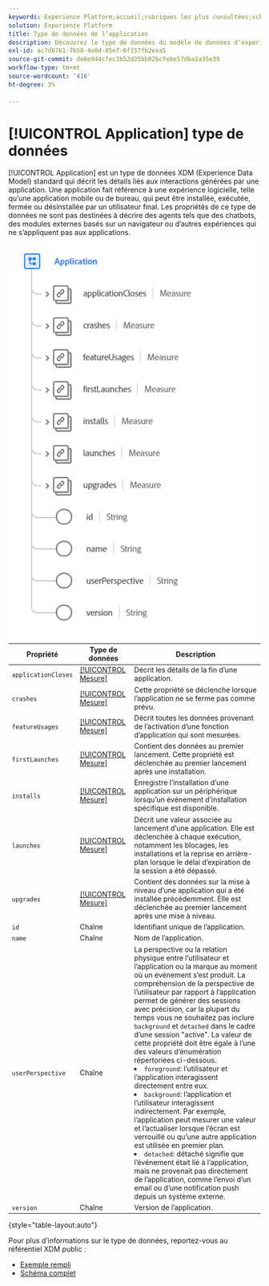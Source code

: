 ```yaml
---
keywords: Experience Platform;accueil;rubriques les plus consultées;schéma;schéma;XDM;champs;schémas;schémas;application;type de données;type de données;type de données
solution: Experience Platform
title: Type de données de l’application
description: Découvrez le type de données du modèle de données d’expérience d’application (XDM).
exl-id: ac7d6761-7b58-4e0d-85e7-6f157fb2eea5
source-git-commit: de8e944cfec3b52d25bb02bcfebe57d6a2a35e39
workflow-type: tm+mt
source-wordcount: '416'
ht-degree: 3%

---
```


# [!UICONTROL Application] type de données

[!UICONTROL Application] est un type de données XDM (Experience Data Model) standard qui décrit les détails liés aux interactions générées par une application. Une application fait référence à une expérience logicielle, telle qu’une application mobile ou de bureau, qui peut être installée, exécutée, fermée ou désinstallée par un utilisateur final. Les propriétés de ce type de données ne sont pas destinées à décrire des agents tels que des chatbots, des modules externes basés sur un navigateur ou d’autres expériences qui ne s’appliquent pas aux applications.

<img src="../images/data-types/application.PNG" width="500" /><br />

| Propriété | Type de données | Description |
| --- | --- | --- |
| `applicationCloses` | [[!UICONTROL Mesure]](./measure.md) | Décrit les détails de la fin d’une application. |
| `crashes` | [[!UICONTROL Mesure]](./measure.md) | Cette propriété se déclenche lorsque l’application ne se ferme pas comme prévu. |
| `featureUsages` | [[!UICONTROL Mesure]](./measure.md) | Décrit toutes les données provenant de l’activation d’une fonction d’application qui sont mesurées. |
| `firstLaunches` | [[!UICONTROL Mesure]](./measure.md) | Contient des données au premier lancement. Cette propriété est déclenchée au premier lancement après une installation. |
| `installs` | [[!UICONTROL Mesure]](./measure.md) | Enregistre l’installation d’une application sur un périphérique lorsqu’un événement d’installation spécifique est disponible. |
| `launches` | [[!UICONTROL Mesure]](./measure.md) | Décrit une valeur associée au lancement d’une application. Elle est déclenchée à chaque exécution, notamment les blocages, les installations et la reprise en arrière-plan lorsque le délai d’expiration de la session a été dépassé. |
| `upgrades` | [[!UICONTROL Mesure]](./measure.md) | Contient des données sur la mise à niveau d’une application qui a été installée précédemment. Elle est déclenchée au premier lancement après une mise à niveau. |
| `id` | Chaîne | Identifiant unique de l’application. |
| `name` | Chaîne | Nom de l’application. |
| `userPerspective` | Chaîne | La perspective ou la relation physique entre l’utilisateur et l’application ou la marque au moment où un événement s’est produit. La compréhension de la perspective de l’utilisateur par rapport à l’application permet de générer des sessions avec précision, car la plupart du temps vous ne souhaitez pas inclure `background` et `detached` dans le cadre d’une session &quot;active&quot;. La valeur de cette propriété doit être égale à l’une des valeurs d’énumération répertoriées ci-dessous. <li> `foreground`: l’utilisateur et l’application interagissent directement entre eux. </li> <li> `background`: l’application et l’utilisateur interagissent indirectement. Par exemple, l’application peut mesurer une valeur et l’actualiser lorsque l’écran est verrouillé ou qu’une autre application est utilisée en premier plan.  </li> <li> `detached`: détaché signifie que l’événement était lié à l’application, mais ne provenait pas directement de l’application, comme l’envoi d’un email ou d’une notification push depuis un système externe. |
| `version` | Chaîne | Version de l’application. |

{style="table-layout:auto"}

Pour plus d’informations sur le type de données, reportez-vous au référentiel XDM public :

* [Exemple rempli](https://github.com/adobe/xdm/blob/master/components/datatypes/channels/application.example.1.json)
* [Schéma complet](https://github.com/adobe/xdm/blob/master/components/datatypes/channels/application.schema.json)
